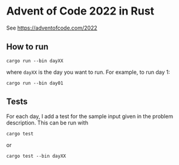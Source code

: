 # Advent of Code 2022 in Rust

See https://adventofcode.com/2022

## How to run
```shell
cargo run --bin dayXX
```
where `dayXX` is the day you want to run. For example, to run day 1:
```shell
cargo run --bin day01
```

## Tests
For each day, I add a test for the sample input given in the problem description. This can be run with
```shell
cargo test
```
or 
```shell
cargo test --bin dayXX
```